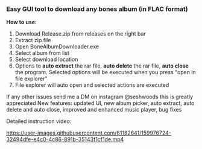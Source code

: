 ### Easy GUI tool to download any bones album (in FLAC format)

**How to use:**

1. Download Release.zip from releases on the right bar
2. Extract zip file
3. Open BoneAlbumDownloader.exe
4. Select album from list
5. Select download location
6. Options to **auto extract** the rar file, **auto delete** the rar file, **auto close** the program. Selected options will be executed when you press "open in file explorer"
7. File explorer will auto open and selected actions are executed

If any other issues send me a DM on instagram @seshwoods this is greatly appreciated
New features: updated UI, new album picker, auto extract, auto delete and auto close, improved and enhanced music player, bug fixes

Detailed instruction video:

https://user-images.githubusercontent.com/61182641/159976724-32494dfe-e4c0-4c86-891b-35143f1cf1de.mp4
